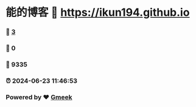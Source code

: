 # 能的博客 :link: https://ikun194.github.io 
### :page_facing_up: [3](https://ikun194.github.io/tag.html) 
### :speech_balloon: 0 
### :hibiscus: 9335 
### :alarm_clock: 2024-06-23 11:46:53 
### Powered by :heart: [Gmeek](https://github.com/Meekdai/Gmeek)
